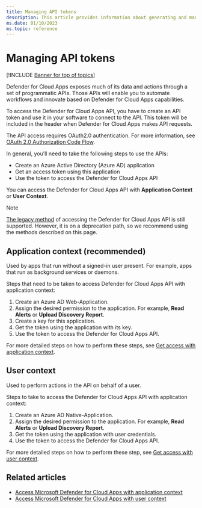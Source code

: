 ```yaml
---
title: Managing API tokens
description: This article provides information about generating and managing API tokens for Defender for Cloud Apps.
ms.date: 01/10/2023
ms.topic: reference
---
```

# Managing API tokens

[!INCLUDE [Banner for top of topics](includes/banner.md)]

Defender for Cloud Apps exposes much of its data and actions through a set of programmatic APIs. Those APIs will enable you to automate workflows and innovate based on Defender for Cloud Apps capabilities.

To access the Defender for Cloud Apps API, you have to create an API token and use it in your software to connect to the API. This token will be included in the header when Defender for Cloud Apps makes API requests.

The API access requires OAuth2.0 authentication. For more information, see [OAuth 2.0 Authorization Code Flow](/azure/active-directory/develop/active-directory-v2-protocols-oauth-code).

In general, you’ll need to take the following steps to use the APIs:

- Create an Azure Active Directory (Azure AD) application
- Get an access token using this application
- Use the token to access the Defender for Cloud Apps API

You can access the Defender for Cloud Apps API with **Application Context** or **User Context**.

>[!NOTE]
>[The legacy method](api-tokens-legacy.md) of accessing the Defender for Cloud Apps API is still supported. However, it is on a deprecation path, so we recommend using the methods described on this page.

## Application context (recommended)
  
Used by apps that run without a signed-in user present. For example, apps that run as background services or daemons.

Steps that need to be taken to access Defender for Cloud Apps API with application context:

1. Create an Azure AD Web-Application.
1. Assign the desired permission to the application. For example, **Read Alerts** or **Upload Discovery Report**.
1. Create a key for this application.
1. Get the token using the application with its key.
1. Use the token to access the Defender for Cloud Apps API.

For more detailed steps on how to perform these steps, see [Get access with application context](api-authentication-application.md).

## User context

Used to perform actions in the API on behalf of a user.

Steps to take to access the Defender for Cloud Apps API with application context:

1. Create an Azure AD Native-Application.
1. Assign the desired permission to the application. For example, **Read Alerts** or **Upload Discovery Report**.
1. Get the token using the application with user credentials.
1. Use the token to access the Defender for Cloud Apps API.

For more detailed steps on how to perform these step, see [Get access with user context](api-authentication-user.md).

## Related articles

- [Access Microsoft Defender for Cloud Apps with application context](api-authentication-application.md)
- [Access Microsoft Defender for Cloud Apps with user context](api-authentication-user.md)
